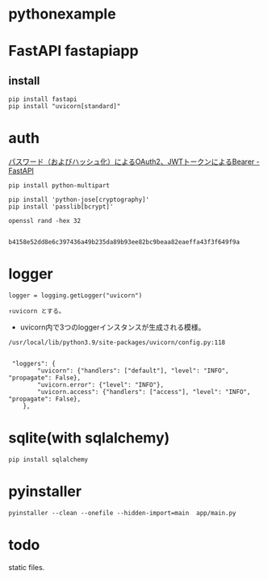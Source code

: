 # pythonexample


# FastAPI fastapiapp

## install 

```
pip install fastapi
pip install "uvicorn[standard]"
```


# auth

[パスワード（およびハッシュ化）によるOAuth2、JWTトークンによるBearer \- FastAPI](https://fastapi.tiangolo.com/ja/tutorial/security/oauth2-jwt/)

```
pip install python-multipart

pip install 'python-jose[cryptography]'
pip install 'passlib[bcrypt]'

```

```
openssl rand -hex 32


b4158e52dd8e6c397436a49b235da89b93ee82bc9beaa82eaeffa43f3f649f9a

```

# logger

```
logger = logging.getLogger("uvicorn")

↑uvicorn とする。

```

- uvicorn内で3つのloggerインスタンスが生成される模様。


```
/usr/local/lib/python3.9/site-packages/uvicorn/config.py:118


 "loggers": {
        "uvicorn": {"handlers": ["default"], "level": "INFO", "propagate": False},
        "uvicorn.error": {"level": "INFO"},
        "uvicorn.access": {"handlers": ["access"], "level": "INFO", "propagate": False},
    },

```




# sqlite(with sqlalchemy)

```
pip install sqlalchemy

```


# pyinstaller
```
pyinstaller --clean --onefile --hidden-import=main  app/main.py 
```




# todo 

static files.
